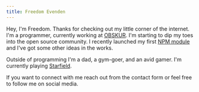 ```yaml
---
title: Freedom Evenden
---
```


Hey, I'm Freedom. Thanks for checking out my little corner of the internet. I'm a programmer, currently working at [OBSKUR](https://obskur.com). I'm starting to dip my toes into the open source community. I recently launched my first [NPM module](https://www.npmjs.com/package/@f3ve/vue-markdown-it) and I've got some other ideas in the works.

Outside of programming I'm a dad, a gym-goer, and an avid gamer. I'm currently playing [Starfield](https://store.steampowered.com/app/1716740/Starfield/).

If you want to connect with me reach out from the <router-link to="/contact" >contact form</router-link> or feel free to follow me on social media.
